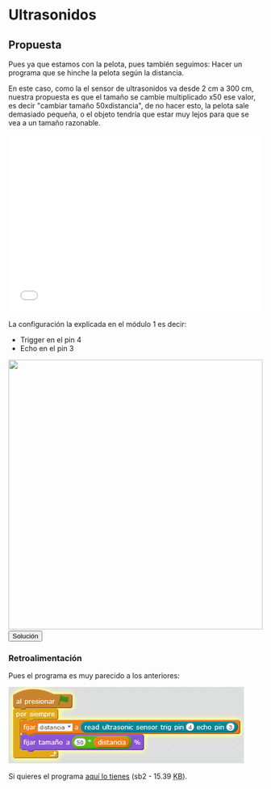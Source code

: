 
# Ultrasonidos

## Propuesta

Pues ya que estamos con la pelota, pues también seguimos: Hacer un programa que se hinche la pelota según la distancia.

En este caso, como la el sensor de ultrasonidos va desde 2 cm a 300 cm, nuestra propuesta es que el tamaño se cambie multiplicado x50 ese valor, es decir "cambiar tamaño 50xdistancia", de no hacer esto, la pelota sale demasiado pequeña, o el objeto tendría que estar muy lejos para que se vea a un tamaño razonable.

<iframe width="100%" height="350" src="//www.youtube.com/embed/2Pc2Rg0RqEo" frameborder="0"></iframe>

La configuración la explicada en el módulo 1 es decir:

- Trigger en el pin 4
- Echo en el pin 3

<img src="http://aularagon.catedu.es/materialesaularagon2013/arduino/M1/conexionUS.png" width="504" height="533" />

<script type="text/javascript">var feedback17_93text = "Solución";</script><input type="button" name="toggle-feedback-17_93" value="Solución" class="feedbackbutton" onclick="$exe.toggleFeedback(this,false);return false" />

### Retroalimentación

Pues el programa es muy parecido a los anteriores:

<img src="img/ultrasonidos1.png" height="151" />

Si quieres el programa [aquí lo tienes](ultrasonidos1.sb2) (sb2 - 15.39 <abbr lang="en" title="KiloBytes">KB</abbr>).


